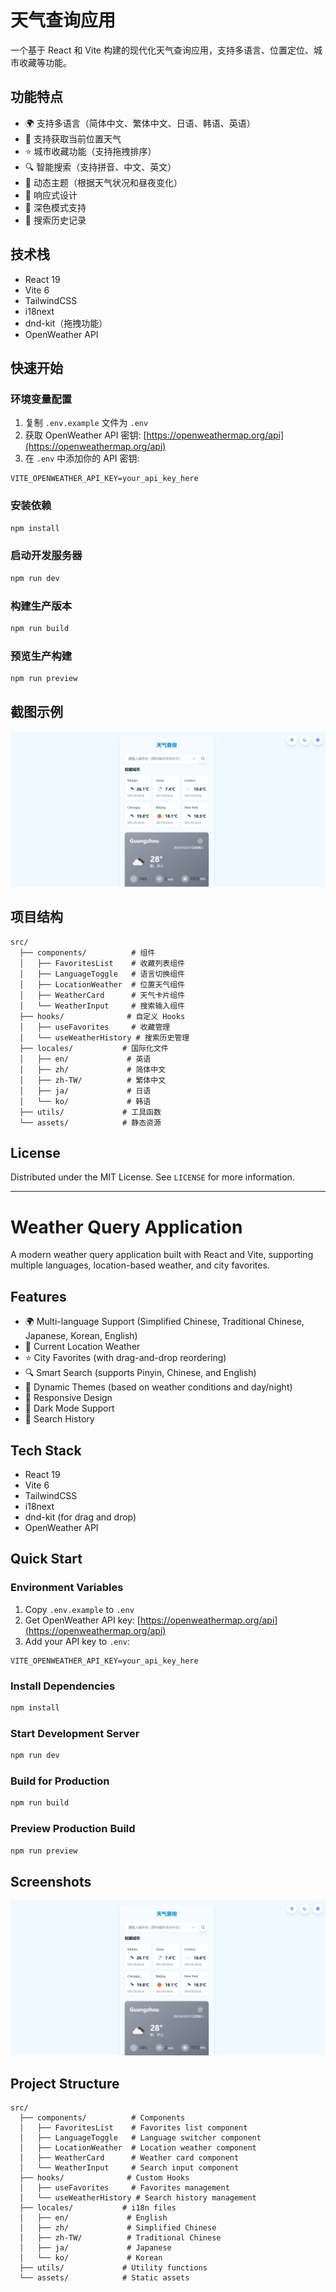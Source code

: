 # 天气查询应用

一个基于 React 和 Vite 构建的现代化天气查询应用，支持多语言、位置定位、城市收藏等功能。

## 功能特点

- 🌍 支持多语言（简体中文、繁体中文、日语、韩语、英语）
- 📍 支持获取当前位置天气
- ⭐ 城市收藏功能（支持拖拽排序）
- 🔍 智能搜索（支持拼音、中文、英文）
- 🎨 动态主题（根据天气状况和昼夜变化）
- 📱 响应式设计
- 🌙 深色模式支持
- 📖 搜索历史记录

## 技术栈

- React 19
- Vite 6
- TailwindCSS
- i18next
- dnd-kit（拖拽功能）
- OpenWeather API

## 快速开始

### 环境变量配置

1. 复制 `.env.example` 文件为 `.env`
2. 获取 OpenWeather API 密钥: [https://openweathermap.org/api](https://openweathermap.org/api)
3. 在 `.env` 中添加你的 API 密钥:
```env
VITE_OPENWEATHER_API_KEY=your_api_key_here
```

### 安装依赖

```bash
npm install
```

### 启动开发服务器

```bash
npm run dev
```

### 构建生产版本

```bash
npm run build
```

### 预览生产构建

```bash
npm run preview
```

## 截图示例

![主界面截图](/public/screenshot.png)

## 项目结构

```
src/
  ├── components/          # 组件
  │   ├── FavoritesList    # 收藏列表组件
  │   ├── LanguageToggle   # 语言切换组件
  │   ├── LocationWeather  # 位置天气组件
  │   ├── WeatherCard      # 天气卡片组件
  │   └── WeatherInput     # 搜索输入组件
  ├── hooks/              # 自定义 Hooks
  │   ├── useFavorites     # 收藏管理
  │   └── useWeatherHistory # 搜索历史管理
  ├── locales/           # 国际化文件
  │   ├── en/             # 英语
  │   ├── zh/             # 简体中文
  │   ├── zh-TW/          # 繁体中文
  │   ├── ja/             # 日语
  │   └── ko/             # 韩语
  ├── utils/             # 工具函数
  └── assets/            # 静态资源
```

## License

Distributed under the MIT License. See `LICENSE` for more information.

---

# Weather Query Application

A modern weather query application built with React and Vite, supporting multiple languages, location-based weather, and city favorites.

## Features

- 🌍 Multi-language Support (Simplified Chinese, Traditional Chinese, Japanese, Korean, English)
- 📍 Current Location Weather
- ⭐ City Favorites (with drag-and-drop reordering)
- 🔍 Smart Search (supports Pinyin, Chinese, and English)
- 🎨 Dynamic Themes (based on weather conditions and day/night)
- 📱 Responsive Design
- 🌙 Dark Mode Support
- 📖 Search History

## Tech Stack

- React 19
- Vite 6
- TailwindCSS
- i18next
- dnd-kit (for drag and drop)
- OpenWeather API

## Quick Start

### Environment Variables

1. Copy `.env.example` to `.env`
2. Get OpenWeather API key: [https://openweathermap.org/api](https://openweathermap.org/api)
3. Add your API key to `.env`:
```env
VITE_OPENWEATHER_API_KEY=your_api_key_here
```

### Install Dependencies

```bash
npm install
```

### Start Development Server

```bash
npm run dev
```

### Build for Production

```bash
npm run build
```

### Preview Production Build

```bash
npm run preview
```

## Screenshots

![Main Interface](/public/screenshot.png)

## Project Structure

```
src/
  ├── components/          # Components
  │   ├── FavoritesList    # Favorites list component
  │   ├── LanguageToggle   # Language switcher component
  │   ├── LocationWeather  # Location weather component
  │   ├── WeatherCard      # Weather card component
  │   └── WeatherInput     # Search input component
  ├── hooks/              # Custom Hooks
  │   ├── useFavorites     # Favorites management
  │   └── useWeatherHistory # Search history management
  ├── locales/           # i18n files
  │   ├── en/             # English
  │   ├── zh/             # Simplified Chinese
  │   ├── zh-TW/          # Traditional Chinese
  │   ├── ja/             # Japanese
  │   └── ko/             # Korean
  ├── utils/             # Utility functions
  └── assets/            # Static assets
```
